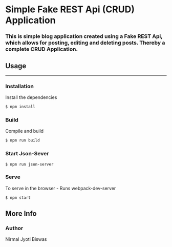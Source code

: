 # Simple Fake REST Api (**CRUD**) Application

### This is simple blog application created using a Fake REST Api, which allows for **posting**, **editing** and **deleting** posts. Thereby a complete CRUD Application. 

## Usage
<hr/>

### Installation

Install the dependencies

```sh
$ npm install
```


### Build
Compile and build

```sh
$ npm run build
```
### Start Json-Sever
```
$ npm run json-server
```

### Serve
To serve in the browser  - Runs webpack-dev-server

```sh
$ npm start
```

## More Info

### Author

Nirmal Jyoti Biswas